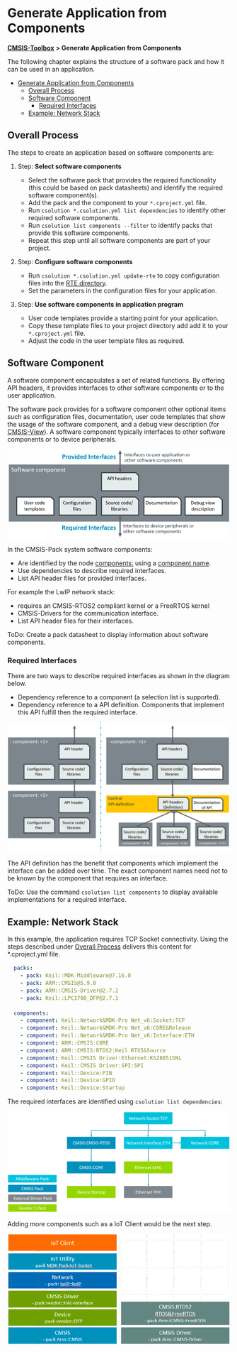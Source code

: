 # Generate Application from Components

<!-- markdownlint-disable MD009 -->
<!-- markdownlint-disable MD013 -->
<!-- markdownlint-disable MD036 -->
<!-- markdownlint-disable MD032 -->

[**CMSIS-Toolbox**](README.md) **> Generate Application from Components**

The following chapter explains the structure of a software pack and how it can be used in an application.

- [Generate Application from Components](#generate-application-from-components)
  - [Overall Process](#overall-process)
  - [Software Component](#software-component)
    - [Required Interfaces](#required-interfaces)
  - [Example: Network Stack](#example-network-stack)

## Overall Process

The steps to create an application based on software components are:

1. Step: **Select software components**
   - Select the software pack that provides the required functionality (this could be based on pack datasheets) and identify the required software component(s).
   - Add the pack and the component to your `*.cproject.yml` file.
   - Run `csolution *.csolution.yml list dependencies` to identify other required software components.
   - Run `csolution list components --filter` to identify packs that provide this software components.
   - Repeat this step until all software components are part of your project.

2. Step: **Configure software components**
   - Run `csolution *.csolution.yml update-rte` to copy configuration files into the [RTE directory](./build-overview.md#rte-directory-structure).
   - Set the parameters in the configuration files for your application.
  
3. Step: **Use software components in application program**
   - User code templates provide a starting point for your application. 
   - Copy these template files to your project directory add add it to your `*.cproject.yml` file.
   - Adjust the code in the user template files as required.

## Software Component

A software component encapsulates a set of related functions. By offering API headers, it provides interfaces to other software components or to the user application.

The software pack provides for a software component other optional items such as configuration files, documentation, user code templates that show the usage of the software component, and a debug view description (for [CMSIS-View](https://arm-software.github.io/CMSIS-View/latest/index.html)). A software component typically interfaces to other software components or to device peripherals.

![Software Component Overview](./images/sw-component.png "Software Component Overview")

In the CMSIS-Pack system software components:

- Are identified by the node [components:](YML-Input-Format.md#components) using a [component name](YML-Input-Format.md#component-name-conventions).
- Use dependencies to describe required interfaces.
- List API header files for provided interfaces.

For example the LwIP network stack:

- requires an CMSIS-RTOS2 compliant kernel or a FreeRTOS kernel
- CMSIS-Drivers for the communication interface.
- List API header files for their interfaces.

ToDo: Create a pack datasheet to display information about software components.

### Required Interfaces

There are two ways to describe required interfaces as shown in the diagram below. 

- Dependency reference to a component (a selection list is supported).
- Dependency reference to a API definition. Components that implement this API fulfill then the required interface.

![Software Component Stacking](./images/sw-component-stacking.png "Software Component Stacking")

The API definition has the benefit that components which implement the interface can be added over time. The exact component names need not to be known by the component that requires an interface.

ToDo: Use the command `csolution list components` to display available implementations for a required interface.

## Example: Network Stack

In this example, the application requires TCP Socket connectivity. Using the steps described under [Overall Process](#overall-process) delivers this content for *.cproject.yml file.

```yml
  packs:
    - pack: Keil::MDK-Middleware@7.16.0
    - pack: ARM::CMSIS@5.9.0
    - pack: ARM::CMSIS-Driver@2.7.2
    - pack: Keil::LPC1700_DFP@2.7.1

  components:
    - component: Keil::Network&MDK-Pro Net_v6:Socket:TCP
    - component: Keil::Network&MDK-Pro Net_v6:CORE&Release
    - component: Keil::Network&MDK-Pro Net_v6:Interface:ETH
    - component: ARM::CMSIS:CORE
    - component: ARM::CMSIS:RTOS2:Keil RTX5&Source
    - component: Keil::CMSIS Driver:Ethernet:KSZ8851SNL
    - component: Keil::CMSIS Driver:SPI:SPI
    - component: Keil::Device:PIN
    - component: Keil::Device:GPIO
    - component: Keil::Device:Startup
```

The required interfaces are identified using `csolution list dependencies`:

![Network Stack - Component View](./images/Network-components.png "Network Stack - Component View")

Adding more components such as a IoT Client would be the next step.

![Network Stack - Class View](./images/Network-classes.png "Network Stack - Class View")
